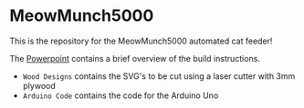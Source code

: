# MeowMunch5000
This is the repository for the MeowMunch5000 automated cat feeder!

The [Powerpoint](https://github.com/GearsAD/MeowMunch5000/blob/main/MeowMunch%205000.pdf) contains a brief overview of the build instructions.

* `Wood Designs` contains the SVG's to be cut using a laser cutter with 3mm plywood
* `Arduino Code` contains the code for the Arduino Uno

